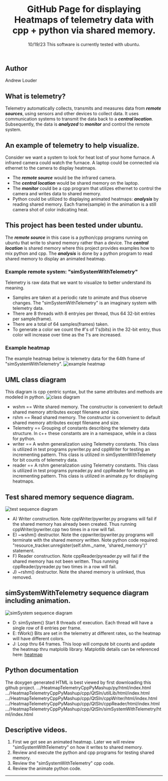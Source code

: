 <header>

<!--
  <<< Author notes
-->

# GitHub Page for displaying Heatmaps of telemetry data with cpp + python via shared memory.

10/19/23 This software is currently tested with ubuntu.

</header>

<!--
  <<< Author notes
-->
## Author
Andrew Louder
## What is telemetry?
Telemetry automatically collects, transmits and measures data from ***remote sources***,
using sensors and other devices to collect data. 
It uses communication systems to transmit the data back to a ***central location***. 
Subsequently, the data is ***analyzed*** to ***monitor*** and control the remote system.
## An example of telemetry to help visualize.
Consider we want a system to look for heat lost of your home furnace.  A infrared camera could watch the furnace.
A laptop could be connected via ethernet to the camera to display heatmaps.
* The ***remote source*** would be the infrared camera.
* The ***central location*** would be shared memory on the laptop.
* The ***monitor*** could be a cpp program that utilizes ethernet to control the camera and writes
data to shared memory.
* Python could be utilized to displaying animated heatmaps: ***analysis*** by reading
shared memory.  Each frame(sample) in the animation is a still camera shot of color indicating heat.    
## This project has been tested under ubuntu.
The ***remote source*** in this case is a python/cpp programs running on ubuntu that write to shared memory rather than a device.
The ***central location*** is shared memory where this project provides examples how to mix python and cpp.
The ***analysis*** is done by a python program to read shared memory to display an animated heatmap.
### Example remote system: "simSystemWithTelemetry"
Telemetry is raw data that we want to visualize to better understand its meaning.
* Samples are taken at a periodic rate to animate and thus observe changes.
The "simSystemWithTelemetry" is an imaginary system with telemetry data.
* There are 8 threads with 8 entryies per thread, thus 64 32-bit entries per sample(frame).
* There are a total of 64 samples(frames) taken.
* To generate a color we count the #'s of 1's(bits) in the 32-bit entry, thus color will increase over time as the 1's are increased.
### Example heatmap
The example heatmap below is telemetry data for the 64th frame of "simSystemWithTelemetry".
![example heatmap](Heatmap.jpg)

## UML class diagram
This diagram is cpp centric syntax, but the same attributes and methods are modeled in python.
![class diagram](shm_class_diagram.jpg)
* wshm == Write shared memory.
The constructor is convenient to default shared memory attributes except filename and size.
* rshm == Read shared memory.
The constructor is convenient to default shared memory attributes except filename and size.
* Telemetry == Grouping of constants describing the telemetry data structure.
In c++ these constants are in a namespace, while in a class for python.
* writer == A wshm generalization using Telemetry constants.
This class is utilized in test programs pywriter.py and cppWriter for testing an incrementing pattern.
This class is utilized in simSystemWithTelemety for bit counts of telemetry data.
* reader == A rshm generalization using Telemetry constants.
This class is utilized in test programs pyreader.py and cppReader for testing an incrementing pattern.
This class is utilized in animate.py for displaying heatmaps.
## Test shared memory sequence diagram.
![test sequence diagram](test_shm_sequence_diagram.jpg)
* A) Writer construction.
    Note cppWriter/pywriter.py programs will fail if the shared memory has already been created.
	Thus running cppWriter/pywriter.cpp two times in a row will fail.
* E) ~wshm() destructor.
    Note the cppwriter/pywriter.py programs will terminate with the shared memory written.
    Note python code required: "resource_tracker.unregister(self.shm._name, 'shared_memory')" statement.	
* F) Reader construction.
    Note cppReader/pyreader.py will fail if the shared memory has not been written.
	Thus running cppReader/pyreader.py two times in a row will fail.
* J) ~rshm() destructor.
    Note the shared memory is unlinked, thus removed.
## simSystemWithTelemetry sequence diagram including animation.
![simSystem sequence diagram](simSystem_sequence_diagram.jpg)
* D: simSystem()
   Start 8 threads of execution.  Each thread will have a single row of 8 entries per frame.
* E: tWork()
   Bits are set in the telemetry at different rates, so the heatmap will have different colors.   
* J: Loop thru 64 frames.
   This loop will compute bit counts and update the heatmap thru matplolib library.
   Matplotlib details can be referenced here: [heatmap](https://matplotlib.org/stable/gallery/images_contours_and_fields/image_annotated_heatmap.html
)
## Python documentation
The doxygen generated HTML is best viewed by first downloading this github project.
.../HeatmapTelemetryCppPyMashup/py/html/index.html
.../HeatmapTelemetryCppPyMashup/cpp/QtSln/utilLib/html/index.html
.../HeatmapTelemetryCppPyMashup/cpp/QtSln/cppWriter/html/index.html
.../HeatmapTelemetryCppPyMashup/cpp/QtSln/cppReader/html/index.html
.../HeatmapTelemetryCppPyMashup/cpp/QtSln/simSystemWithTelemetry/html/index.html
## Descriptive videos.
1) First we got see an animated heatmap.
   Later we will review "simSystemWithTelemetry" on how it writes to shared memory.
2) Review and execute the python and cpp programs for testing shared memory.
3) Review the "simSystemWithTelemetry" cpp code.
4) Review the animate python code.


<footer>

<!--
  <<< Author notes: Footer >>>
-->

---


</footer>
